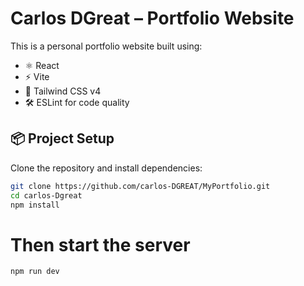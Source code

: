 # Carlos DGreat – Portfolio Website

This is a personal portfolio website built using:

- ⚛️ React
- ⚡ Vite
- 🎨 Tailwind CSS v4
- 🛠️ ESLint for code quality

## 📦 Project Setup 

Clone the repository and install dependencies:

```bash
git clone https://github.com/carlos-DGREAT/MyPortfolio.git
cd carlos-Dgreat
npm install
```
# Then start the server

```bash
npm run dev




